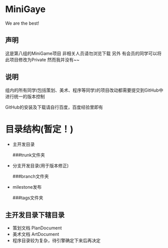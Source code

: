 # MiniGaye
We are the best!

声明
---
这是第八组的MiniGame项目 非相关人员请勿浏览下载
另外 有会员的同学可以将此项目修改为Private 然而我并没有~~

说明
---
组内的所有同学(包括策划、美术、程序等同学)的项目改动都需要提交到GitHub中进行统一的版本控制

GitHub的安装及下载请自行百度，百度经验里即有

目录结构(暂定！)
===
  * 主开发目录 
  
    ###trunk文件夹
  * 分支开发目录(用于版本修正) 
  
    ###branch文件夹
  * milestone发布
  
    ###tags文件夹

主开发目录下辖目录
---
  * 策划文档 PlanDocument
  * 美术文档 ArtDocument
  * 程序目录较为复杂，待引擎确定下来后再决定

